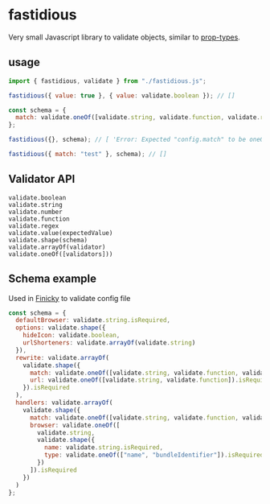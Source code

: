 # fastidious

Very small Javascript library to validate objects, similar to [prop-types](https://www.npmjs.com/package/prop-types).

## usage

```js
import { fastidious, validate } from "./fastidious.js";

fastidious({ value: true }, { value: validate.boolean }); // []

const schema = {
  match: validate.oneOf([validate.string, validate.function, validate.regex]).isRequired
};

fastidious({}, schema); // [ 'Error: Expected "config.match" to be oneOf: [string,function,regex]' ]

fastidious({ match: "test" }, schema); // []
```

## Validator API

```
validate.boolean
validate.string
validate.number
validate.function
validate.regex
validate.value(expectedValue)
validate.shape(schema)
validate.arrayOf(validator)
validate.oneOf([validators]))
```

## Schema example

Used in [Finicky](https://github.com/johnste/finicky) to validate config file

```js
const schema = {
  defaultBrowser: validate.string.isRequired,
  options: validate.shape({
    hideIcon: validate.boolean,
    urlShorteners: validate.arrayOf(validate.string)
  }),
  rewrite: validate.arrayOf(
    validate.shape({
      match: validate.oneOf([validate.string, validate.function, validate.regex]).isRequired,
      url: validate.oneOf([validate.string, validate.function]).isRequired
    }).isRequired
  ),
  handlers: validate.arrayOf(
    validate.shape({
      match: validate.oneOf([validate.string, validate.function, validate.regex]).isRequired,
      browser: validate.oneOf([
        validate.string,
        validate.shape({
          name: validate.string.isRequired,
          type: validate.oneOf(["name", "bundleIdentifier"]).isRequired
        })
      ]).isRequired
    })
  )
};
```
